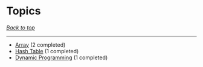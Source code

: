 # Topics

*[Back to top](<../README.md>)*

------

- [Array](<by_topic/Array.md>) (2 completed)
- [Hash Table](<by_topic/Hash Table.md>) (1 completed)
- [Dynamic Programming](<by_topic/Dynamic Programming.md>) (1 completed)
